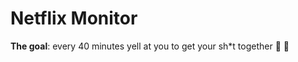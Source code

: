 # Netflix Monitor 

**The goal**: every 40 minutes yell at you to get your sh*t together :information_desk_person: :eggplant:
